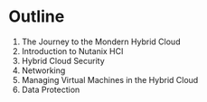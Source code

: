 # Outline 

1. The Journey to the Mondern Hybrid Cloud 
2. Introduction to Nutanix HCI
3. Hybrid Cloud Security 
4. Networking 
5. Managing Virtual Machines in the Hybrid Cloud 
6. Data Protection 

